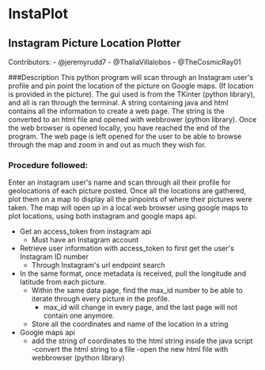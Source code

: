 # InstaPlot

## Instagram Picture Location Plotter

Contributors:
	- @jeremyrudd7
	- @ThaliaVillalobos
	- @TheCosmicRay01


###Description
This python program will scan through an Instagram user's profile and pin point the location of the picture on Google maps. (If location is provided in the picture). The gui used is from the TKinter (python library), and all is ran through the terminal. A string containing java and html contains all the information to create a web page. The string is the converted to an html file and opened with webbrower (python library). Once the web browser is opened locally, you have reached the end of the program. The web page is left opened for the user to be able to browse through the map and zoom in and out as much they wish for.


### Procedure followed:

Enter an instagram user's name and scan through all their profile for geolocations of each picture posted.
Once all the locations are gathered, plot them on a map to display all the pinpoints of where their pictures were taken.
The map will open up in a local web browser using google maps to plot locations, using both instagram and google maps api.

- Get an access_token from instagram api 
	- Must have an Instagram account
- Retrieve user information with access_token to first get the user's Instagram ID number
	- Through Instagram's url endpoint search
- In the same format, once metadata is received, pull the longitude and latitude from each picture.
	- Within the same data page, find the max_id number to be able to iterate through every picture in the profile.
		- max_id will change in every page, and the last page will not contain one anymore.
	- Store all the coordinates and name of the location in a string
- Google maps api
	- add the string of coordinates to the html string inside the java script
-convert the html string to a file 
-open the new html file with webbrowser (python library)
